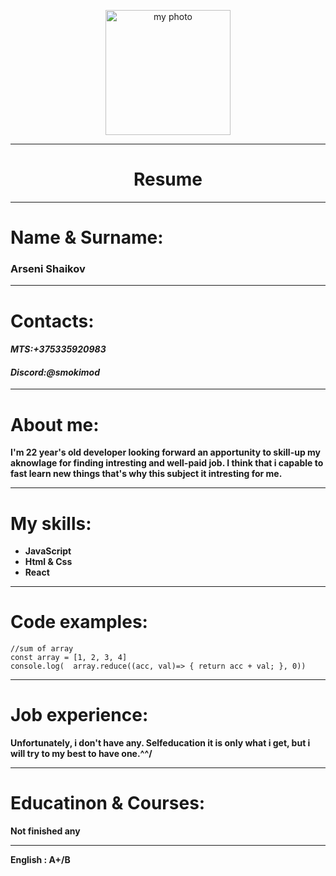 <p align="center">
<img src="https://sun9-80.userapi.com/impf/dQFtTX2sPRAxyew5-VwCtv0mWCPpy0ZezARm_g/6nkvCOwapFs.jpg?size=1548x1920&quality=95&sign=7d3bfd33352c72409ed54d61ba823d15&type=album" alt="my photo" width="200"/>
</p>
<hr/>
<h1 align="center">Resume</h1>
<hr/>

 #  Name & Surname:

### Arseni Shaikov

<hr/>

# Contacts:
#### *MTS:+375335920983*
#### *Discord:@smokimod*

<hr/>

# About me:
 
**I'm 22 year's old developer looking forward an apportunity to skill-up my aknowlage for finding intresting and well-paid job. I think that  i capable to fast learn new things that's why this subject it intresting for me.**

<hr/>

# My  skills:
   
   *  **JavaScript**
   *  **Html & Css**
   *  **React**
    
<hr/>

# Code  examples:

```
//sum of array
const array = [1, 2, 3, 4]
console.log(  array.reduce((acc, val)=> { return acc + val; }, 0))
```   
<hr/>

# Job experience:
**Unfortunately, i don't have any. Selfeducation it is only what i get, but i will try to my best to have one.^^/**

<hr/>

# Educatinon & Courses:

**Not finished any**

<hr/>

**English : A+/B**

